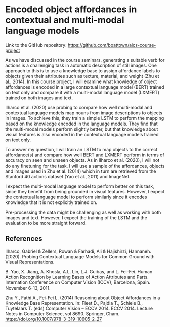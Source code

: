 # Encoded object affordances in contextual and multi-modal language models
Link to the GitHub repository: https://github.com/boattown/aics-course-project

As we have discussed in the course seminars, generating a suitable verb for actions is a challenging task in automatic description of still images. One approach to this is to use a knowledge base to assign affordance labels to objects given their attributes such as texture, material, and weight (Zhu et al., 2014). In this course project, I will examine what knowledge of object affordances is encoded in a large contextual language model (BERT) trained on text only and compare it with a multi-modal language model (LXMERT) trained on both images and text.

Ilharco et al. (2020) use probing to compare how well multi-modal and contextual language models map nouns from image descriptions to objects in images. To achieve this, they train a simple LSTM to perform the mapping based on the knowledge encoded in the language models. They find that the multi-modal models perform slightly better, but that knowledge about visual features is also encoded in the contextual language models trained on text only.

To answer my question, I will train an LSTM to map objects to the correct affordance(s) and compare how well BERT and LXMERT perform in terms of accuracy on seen and unseen objects. As in Ilharco et al. (2020), I will not do any finetuning for the task. I will use a sample of the affordances, objects and images used in Zhu et al. (2014) which in turn are retrieved from the Stanford 40 actions dataset (Yao et al., 2011) and ImageNet.

I expect the multi-modal language model to perform better on this task, since they benefit from being grounded in visual features. However, I expect the contextual language model to perform similarly since it encodes knowledge that it is not explicitly trained on.

Pre-processing the data might be challenging as well as working with both images and text. However, I expect the training of the LSTM and the evaluation to be more straight forward.
## References
Ilharco, Gabriel & Zellers, Rowan & Farhadi, Ali & Hajishirzi, Hannaneh. (2020). Probing Contextual Language Models for Common Ground with Visual Representations.

B. Yao, X. Jiang, A. Khosla, A.L. Lin, L.J. Guibas, and L. Fei-Fei. Human Action Recognition by Learning Bases of Action Attributes and Parts. Internation Conference on Computer Vision (ICCV), Barcelona, Spain. November 6-13, 2011.

Zhu Y., Fathi A., Fei-Fei L. (2014) Reasoning about Object Affordances in a Knowledge Base Representation. In: Fleet D., Pajdla T., Schiele B., Tuytelaars T. (eds) Computer Vision – ECCV 2014. ECCV 2014. Lecture Notes in Computer Science, vol 8690. Springer, Cham. https://doi.org/10.1007/978-3-319-10605-2_27
